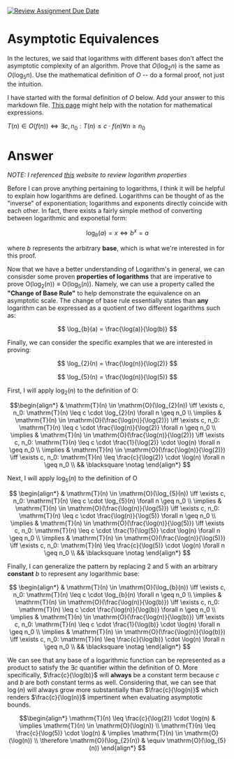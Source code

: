 [![Review Assignment Due Date](https://classroom.github.com/assets/deadline-readme-button-24ddc0f5d75046c5622901739e7c5dd533143b0c8e959d652212380cedb1ea36.svg)](https://classroom.github.com/a/fbkbKZ5N)
# Asymptotic Equivalences

In the lectures, we said that logarithms with different bases don't affect the
asymptotic complexity of an algorithm. Prove that $O(\log_{2} n)$ is the same as
$O(\log_{5} n)$. Use the mathematical definition of $O$ -- do a formal proof,
not just the intuition.

I have started with the formal definition of $O$ below. Add your answer to this
markdown file. [This
page](https://docs.github.com/en/get-started/writing-on-github/working-with-advanced-formatting/writing-mathematical-expressions)
might help with the notation for mathematical expressions.

$T(n) \in O(f(n)) \iff \exists c, n_0: T(n) \leq c \cdot f(n) \forall n \geq n_0$

# Answer

*NOTE: I referenced [this](https://www.cuemath.com/algebra/properties-of-logarithms/) website to review logarithm properties*

Before I can prove anything pertaining to logarithms, I think it will be helpful to explain how logarithms are defined. Logarithms can be thought of as the "inverse" of exponentiation; logarithms and exponents directly coincide with each other. In fact, there exists a fairly simple method of converting between logarithmic and exponetial form:

$$
\log_{b}(a) = x \iff b^{x} = a
$$

where $b$ represents the arbitrary **base**, which is what we're interested in for this proof.

Now that we have a better understanding of Logarithm's in general, we can consisder some proven **properties of logarithms** that are imperative to prove $\mathrm{O}(\log_{2}(n)) \equiv \mathrm{O}(\log_{5}(n))$. Namely, we can use a property called the **"Change of Base Rule"** to help demonstrate the equivalence on an asymptotic scale. The change of base rule essentially states than **any** logarithm can be expressed as a quotient of two different logarithms such as:

$$
\log_{b}(a) = \frac{\log(a)}{\log(b)}
$$

Finally, we can consider the specific examples that we are interested in proving:

$$
\log_{2}(n) = \frac{\log(n)}{\log(2)}
$$

$$
\log_{5}(n) = \frac{\log(n)}{\log(5)}
$$

First, I will apply $\log_{2}(n)$ to the definition of $\mathrm{O}$:

$$\begin{align*}
& \mathrm{T}(n) \in \mathrm{O}(\log_{2}(n)) \iff \exists c, n_0: \mathrm{T}(n) \leq c \cdot \log_{2}(n) \forall n \geq n_0
\\
\implies & \mathrm{T}(n) \in \mathrm{O}(\frac{\log(n)}{\log(2)}) \iff \exists c, n_0: \mathrm{T}(n) \leq c \cdot \frac{\log(n)}{\log(2)} \forall n \geq n_0
 \\
\implies & \mathrm{T}(n) \in \mathrm{O}(\frac{\log(n)}{\log(2)}) \iff \exists c, n_0: \mathrm{T}(n) \leq c \cdot \frac{1}{\log(2)} \cdot \log(n) \forall n \geq n_0 \\
\implies & \mathrm{T}(n) \in \mathrm{O}(\frac{\log(n)}{\log(2)}) \iff \exists c, n_0: \mathrm{T}(n) \leq \frac{c}{\log(2)} \cdot \log(n) \forall n \geq n_0 \\
&& \blacksquare \notag
\end{align*}
$$

Next, I will apply $\log_{5}(n)$ to the definition of $\mathrm{O}$

$$
\begin{align*}
& \mathrm{T}(n) \in \mathrm{O}(\log_{5}(n)) \iff \exists c, n_0: \mathrm{T}(n) \leq c \cdot \log_{5}(n) \forall n \geq n_0
\\
\implies & \mathrm{T}(n) \in \mathrm{O}(\frac{\log(n)}{\log(5)}) \iff \exists c, n_0: \mathrm{T}(n) \leq c \cdot \frac{\log(n)}{\log(5)} \forall n \geq n_0
 \\
\implies & \mathrm{T}(n) \in \mathrm{O}(\frac{\log(n)}{\log(5)}) \iff \exists c, n_0: \mathrm{T}(n) \leq c \cdot \frac{1}{\log(5)} \cdot \log(n) \forall n \geq n_0 \\
\implies & \mathrm{T}(n) \in \mathrm{O}(\frac{\log(n)}{\log(5)}) \iff \exists c, n_0: \mathrm{T}(n) \leq \frac{c}{\log(5)} \cdot \log(n) \forall n \geq n_0 \\
&& \blacksquare \notag
\end{align*}
$$

Finally, I can generalize the pattern by replacing $2$ and $5$ with an arbitrary **constant** $b$ to represent any logarithmic base:

$$
\begin{align*}
& \mathrm{T}(n) \in \mathrm{O}(\log_{b}(n)) \iff \exists c, n_0: \mathrm{T}(n) \leq c \cdot \log_{b}(n) \forall n \geq n_0
\\
\implies & \mathrm{T}(n) \in \mathrm{O}(\frac{\log(n)}{\log(b)}) \iff \exists c, n_0: \mathrm{T}(n) \leq c \cdot \frac{\log(n)}{\log(b)} \forall n \geq n_0
 \\
\implies & \mathrm{T}(n) \in \mathrm{O}(\frac{\log(n)}{\log(b)}) \iff \exists c, n_0: \mathrm{T}(n) \leq c \cdot \frac{1}{\log(b)} \cdot \log(n) \forall n \geq n_0 \\
\implies & \mathrm{T}(n) \in \mathrm{O}(\frac{\log(n)}{\log(b)}) \iff \exists c, n_0: \mathrm{T}(n) \leq \frac{c}{\log(b)} \cdot \log(n) \forall n \geq n_0 \\
&& \blacksquare \notag
\end{align*}
$$

We can see that any base of a logarithmic function can be represented as a product to satisfy the $\exists c$ quantifier within the definition of $\mathrm{O}$. More specifically, $\frac{c}{\log(b)}$ will **always** be a constant term because $c$ and $b$ are both constant terms as well. Considering that, we can see that $\log(n)$ will always grow more substantially than $\frac{c}{\log(n)}$ which renders $\frac{c}{\log(n)}$ impertinent when evaluating asymptotic bounds. 

$$\begin{align*}
\mathrm{T}(n) \leq \frac{c}{\log(2)} \cdot \log(n) & \implies \mathrm{T}(n) \in \mathrm{O}(\log(n)) 
\\
\mathrm{T}(n) \leq \frac{c}{\log(5)} \cdot \log(n) & \implies \mathrm{T}(n) \in \mathrm{O}(\log(n)) 
\\
\therefore \mathrm{O}(\log_{2}(n)) & \equiv \mathrm{O}(\log_{5}(n))
\end{align*}
$$
